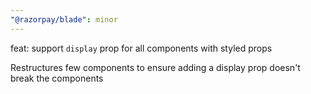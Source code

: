 ```yaml
---
"@razorpay/blade": minor
---
```


feat: support `display` prop for all components with styled props

Restructures few components to ensure adding a display prop doesn't break the components

